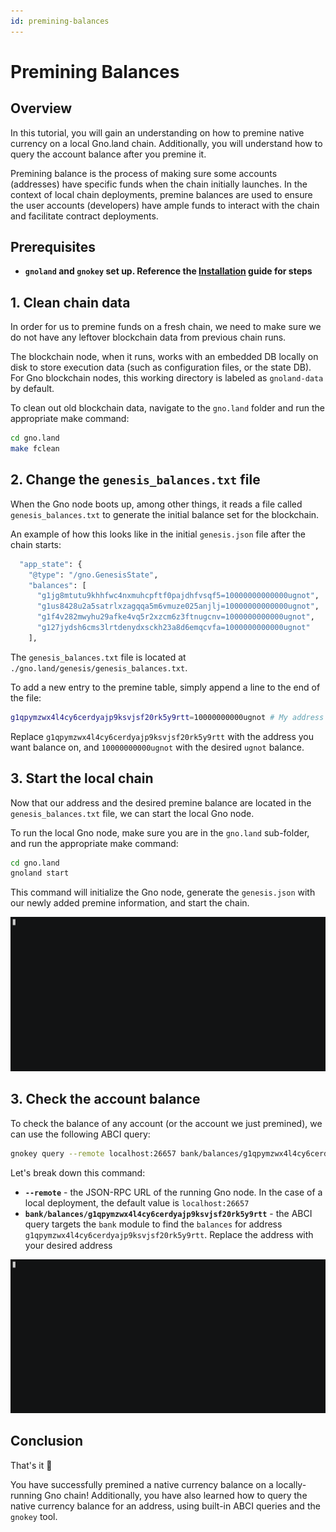 ```yaml
---
id: premining-balances
---
```


# Premining Balances

## Overview

In this tutorial, you will gain an understanding on how to premine native currency on a local Gno.land chain.
Additionally, you will understand how to query the account balance after you premine it.

Premining balance is the process of making sure some accounts (addresses) have specific funds when the chain initially
launches. In the context of local chain deployments, premine balances are used to ensure the user accounts (developers)
have ample funds to interact with the chain and facilitate contract deployments.

## Prerequisites

- **`gnoland` and `gnokey` set up. Reference the [Installation](local-setup.md#3-installing-other-gno-tools) guide
  for steps**

## 1. Clean chain data

In order for us to premine funds on a fresh chain, we need to make sure we do not have any leftover blockchain data
from previous chain runs.

The blockchain node, when it runs, works with an embedded DB locally on disk to store execution data (such as
configuration files, or the state DB). For Gno blockchain nodes, this working directory is labeled as `gnoland-data` by
default.

To clean out old blockchain data, navigate to the `gno.land` folder and run the appropriate make command:

```bash
cd gno.land
make fclean
```

## 2. Change the `genesis_balances.txt` file

When the Gno node boots up, among other things, it reads a file called `genesis_balances.txt` to generate the initial
balance set for the blockchain.

An example of how this looks like in the initial `genesis.json` file after the chain starts:

```bash
  "app_state": {
    "@type": "/gno.GenesisState",
    "balances": [
      "g1jg8mtutu9khhfwc4nxmuhcpftf0pajdhfvsqf5=10000000000000ugnot",
      "g1us8428u2a5satrlxzagqqa5m6vmuze025anjlj=10000000000000ugnot",
      "g1f4v282mwyhu29afke4vq5r2xzcm6z3ftnugcnv=1000000000000ugnot",
      "g127jydsh6cms3lrtdenydxsckh23a8d6emqcvfa=1000000000000ugnot"
    ],
``` 

The `genesis_balances.txt` file is located at `./gno.land/genesis/genesis_balances.txt`.

To add a new entry to the premine table, simply append a line to the end of the file:

```bash
g1qpymzwx4l4cy6cerdyajp9ksvjsf20rk5y9rtt=10000000000ugnot # My address
```

Replace `g1qpymzwx4l4cy6cerdyajp9ksvjsf20rk5y9rtt` with the address you want balance on, and `10000000000ugnot` with the
desired `ugnot` balance.

## 3. Start the local chain

Now that our address and the desired premine balance are located in the `genesis_balances.txt` file, we can start the
local Gno node.

To run the local Gno node, make sure you are in the `gno.land` sub-folder, and run the appropriate make command:

```bash
cd gno.land
gnoland start
```

This command will initialize the Gno node, generate the `genesis.json` with our newly added premine information, and
start the chain.

![gnoland start](../../assets/getting-started/local-setup/setting-up-funds/gnoland-start.gif)

## 3. Check the account balance

To check the balance of any account (or the account we just premined), we can use the following ABCI query:

```bash
gnokey query --remote localhost:26657 bank/balances/g1qpymzwx4l4cy6cerdyajp9ksvjsf20rk5y9rtt
```

Let's break down this command:

- **`--remote`** - the JSON-RPC URL of the running Gno node. In the case of a local deployment, the default value
  is `localhost:26657`
- **`bank/balances/g1qpymzwx4l4cy6cerdyajp9ksvjsf20rk5y9rtt`** - the ABCI query targets the `bank` module to find
  the `balances` for address `g1qpymzwx4l4cy6cerdyajp9ksvjsf20rk5y9rtt`. Replace the address with your desired address

![gnokey query](../../assets/getting-started/local-setup/setting-up-funds/gnokey-query.gif)

## Conclusion

That's it 🎉

You have successfully premined a native currency balance on a locally-running Gno chain!
Additionally, you have also learned how to query the native currency balance for an address, using built-in ABCI queries
and the `gnokey` tool.
